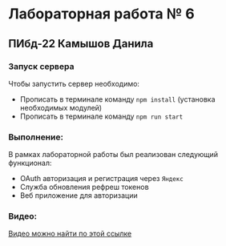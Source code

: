 # Лабораторная работа № 6  
## ПИбд-22 Камышов Данила  
### Запуск сервера  
Чтобы запустить сервер необходимо:  
  
* Прописать в терминале команду `npm install` (установка необходимых модулей)  
* Прописать в терминале команду `npm run start`  

### Выполнение:  
В рамках лабораторной работы был реализован следующий функционал:
* OAuth авторизация и регистрация через `Яндекс`
* Служба обновления рефреш токенов
* Веб приложение для авторизации

### Видео:  
[Видео можно найти по этой ссылке](https://drive.google.com/file/d/1eZl63lQKEnyToKhXN6cQgLme9Zgpjsh0/view?usp=sharing)